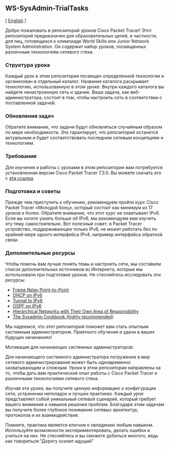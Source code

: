 ## WS-SysAdmin-TrialTasks

[ [English](./docs/README.eng.md) ]

Добро пожаловать в репозиторий уроков Cisco Packet Tracer! Этот репозиторий предназначен для образовательных целей, в частности, для лиц, готовящихся к олимпиаде World Skills или Junior Network System Administration. Он содержит набор уроков, посвященных различным технологиям сетевого стека.

### Структура урока

Каждый урок в этом репозитории посвящен определенной технологии и организован в отдельный каталог. Название каталога раскрывает технологию, использованную в этом уроке. Внутри каждого каталога вы найдете ненастроенную сеть и здание. Ваша задача, как веб-администратора, состоит в том, чтобы настроить сеть в соответствии с поставленной задачей.

### Обновления задач

Обратите внимание, что задачи будут обновляться случайным образом по мере необходимости. Это гарантирует, что репозиторий останется актуальным и будет соответствовать последним сетевым концепциям и технологиям.

### Требования

Для изучения и работы с уроками в этом репозитории вам потребуется установленная версия Cisco Packet Tracer 7.3.0. Вы можете скачать его с [эта ссылка](https://drive.google.com/file/d/156VqOtrKKDdOB8TixG3E61ucWfF1cYx7/view?usp=drive_link).

### Подготовка и советы

Прежде чем приступить к обучению, рекомендуем пройти курс Cisco Packet Tracer «Молодой боец», который состоит как минимум из 17 уроков и более. Обратите внимание, что этот курс не охватывает IPv6. Если вы хотите узнать больше об IPv6, мы рекомендуем вам изучить эту тему самостоятельно. Вот полезный совет: в Packet Tracer устройство, поддерживающее только IPv6, не может работать без по крайней мере одного интерфейса IPv4, например интерфейса обратной связи.

### Дополнительные ресурсы

Чтобы помочь вам лучше понять темы и настроить сети, мы составили список дополнительных источников из Интернета, которые мы использовали при подготовке уроков. Не стесняйтесь исследовать эти ресурсы:

- [Frame Relay Point-to-Point](http://blog.evgenybelkin.ru/2013/06/frame-relay-point-to-point.html?m=1)
- [DHCP on IPv6](http://blog.evgenybelkin.ru/2014/01/slaac-statless-dhcpv6.html?m=1)
- [Tunnel to IPv6](http://blog.evgenybelkin.ru/2011/08/ipv6-manual-p-t-p-tunnel.html?m=1)
- [OSPF on IPv6](http://blog.evgenybelkin.ru/2011/07/ospfv3-ipv6.html?m=1)
- [Hierarchical Networks with Their Own Area of Responsibility](http://blog.evgenybelkin.ru/2011/07/ospf-stub-totally-stub-nssa-totally.html?m=1)
- [The Sysadmin Cookbook (highly recommended)](http://blog.evgenybelkin.ru)

Мы надеемся, что этот репозиторий поможет вам стать опытным системным администратором. Приятного обучения и удачи в ваших будущих начинаниях!

Мотивация для начинающих системных администраторов:

Для начинающего системного администратора погружение в мир сетевого администрирования может быть одновременно захватывающим и сложным. Уроки в этом репозитории направлены на то, чтобы дать вам практический опыт работы с Cisco Packet Tracer и различными технологиями сетевого стека.

Изучая эти уроки, вы получите ценную информацию о конфигурации сети, устранении неполадок и лучших практиках. Каждый урок представляет собой уникальный сетевой сценарий, который требует вашего внимания и навыков решения проблем. Благодаря этим задачам вы получите более глубокое понимание сетевых архитектур, протоколов и их взаимодействия.

Помните, практика является ключом к овладению любым навыком. Используйте возможности экспериментировать, делать ошибки и учиться на них. Не стесняйтесь и вы сможете добиться многого, ведь как говориться:"Дорогу осилит идущий"
